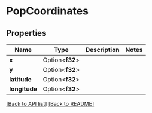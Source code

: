 # PopCoordinates

## Properties

Name | Type | Description | Notes
------------ | ------------- | ------------- | -------------
**x** | Option<**f32**> |  | 
**y** | Option<**f32**> |  | 
**latitude** | Option<**f32**> |  | 
**longitude** | Option<**f32**> |  | 

[[Back to API list]](../README.md#documentation-for-api-endpoints) [[Back to README]](../README.md)


